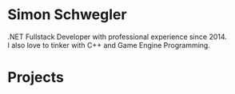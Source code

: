 # Simon Schwegler
.NET Fullstack Developer with professional experience since 2014.  
I also love to tinker with C++ and Game Engine Programming.

# Projects
